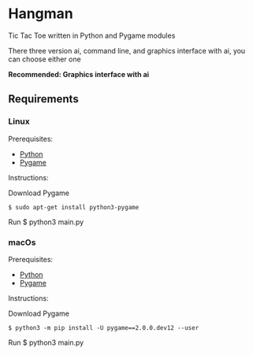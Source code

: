# Hangman

Tic Tac Toe written in Python and Pygame modules

There three version ai, command line, and graphics interface with ai, you
can choose either one

**Recommended: Graphics interface with ai**

## Requirements

### Linux

Prerequisites:

* [Python][Python-download]
* [Pygame][Pygame-download-linux]

Instructions:

Download Pygame

    $ sudo apt-get install python3-pygame

Run
    $ python3 main.py

### macOs

Prerequisites:

* [Python][Python-download]
* [Pygame][Pygame-download-macOs]

Instructions:

Download Pygame

    $ python3 -m pip install -U pygame==2.0.0.dev12 --user

Run
    $ python3 main.py

[Pygame-download-linux]: https://www.pygame.org/wiki/GettingStarted#Unix%20Binary%20Packages
[Pygame-download-macOs]: https://www.pygame.org/wiki/GettingStarted#Mac%20installation
[Python-download]: https://www.python.org/downloads/
